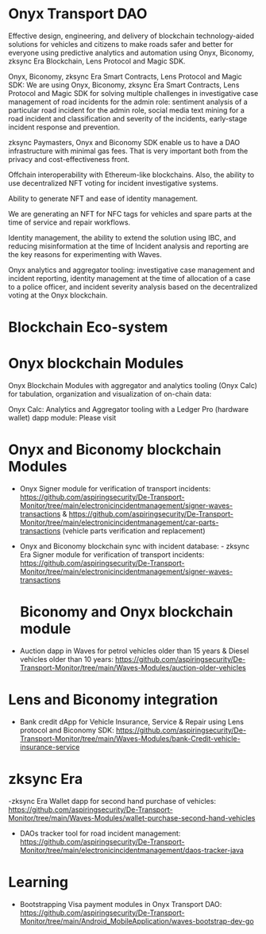 # Onyx Transport DAO 

Effective design, engineering, and delivery of blockchain technology-aided solutions for vehicles and citizens to make roads safer and better for everyone using predictive analytics and automation using Onyx, Biconomy, zksync Era Blockchain, Lens Protocol and Magic SDK.


Onyx, Biconomy, zksync Era Smart Contracts, Lens Protocol and Magic SDK: We are using Onyx, Biconomy, zksync Era Smart Contracts, Lens Protocol and Magic SDK for solving multiple challenges in investigative case management of road incidents for the admin role: sentiment analysis of a particular road incident for the admin role, social media text mining for a road incident and classification and severity of the incidents, early-stage incident response and prevention.

zksync Paymasters, Onyx and Biconomy SDK enable us to have a DAO infrastructure with minimal gas fees. That is very important both from the privacy and cost-effectiveness front.

Offchain interoperability with Ethereum-like blockchains. Also, the ability to use decentralized NFT voting for incident investigative systems.

Ability to generate NFT and ease of identity management.

We are generating an NFT for NFC tags for vehicles and spare parts at the time of service and repair workflows.

Identity management, the ability to extend the solution using IBC, and reducing misinformation at the time of Incident analysis and reporting are the key reasons for experimenting with Waves.

Onyx analytics and aggregator tooling: investigative case management and incident reporting, identity management at the time of allocation of a case to a police officer, and incident severity analysis based on the decentralized voting at the Onyx blockchain.

# Blockchain Eco-system

# Onyx blockchain Modules

Onyx Blockchain Modules with aggregator and analytics tooling (Onyx Calc) for tabulation, organization and visualization of on-chain data: 

Onyx Calc: Analytics and Aggregator tooling with a Ledger Pro (hardware wallet) dapp module: Please visit 

# Onyx and Biconomy blockchain Modules

- Onyx  Signer module for verification of transport incidents: https://github.com/aspiringsecurity/De-Transport-Monitor/tree/main/electronicincidentmanagement/signer-waves-transactions & https://github.com/aspiringsecurity/De-Transport-Monitor/tree/main/electronicincidentmanagement/car-parts-transactions (vehicle parts verification and replacement)

- Onyx and Biconomy blockchain sync with incident database: - zksync Era Signer module for verification of transport incidents: https://github.com/aspiringsecurity/De-Transport-Monitor/tree/main/electronicincidentmanagement/signer-waves-transactions

  # Biconomy and Onyx blockchain module

- Auction dapp in Waves for petrol vehicles older than 15 years & Diesel vehicles older than 10 years: https://github.com/aspiringsecurity/De-Transport-Monitor/tree/main/Waves-Modules/auction-older-vehicles

 # Lens and Biconomy integration

- Bank credit dApp for Vehicle Insurance, Service & Repair using Lens protocol and Biconomy SDK: https://github.com/aspiringsecurity/De-Transport-Monitor/tree/main/Waves-Modules/bank-Credit-vehicle-insurance-service




# zksync Era 
-zksync Era Wallet dapp for second hand purchase of vehicles: https://github.com/aspiringsecurity/De-Transport-Monitor/tree/main/Waves-Modules/wallet-purchase-second-hand-vehicles

- DAOs tracker tool for road incident management: https://github.com/aspiringsecurity/De-Transport-Monitor/tree/main/electronicincidentmanagement/daos-tracker-java

 
# Learning

- Bootstrapping Visa payment modules in Onyx Transport DAO: https://github.com/aspiringsecurity/De-Transport-Monitor/tree/main/Android_MobileApplication/waves-bootstrap-dev-go





